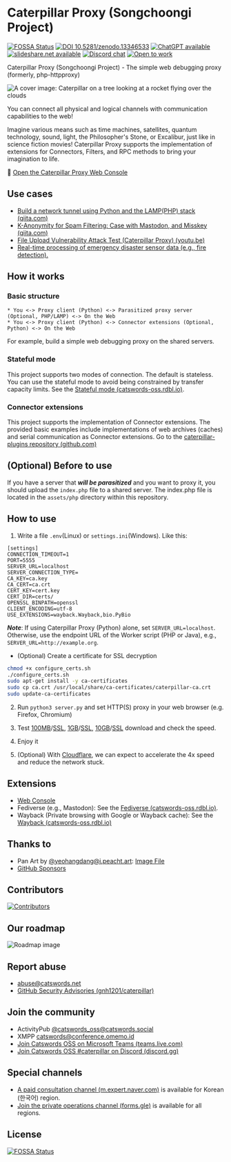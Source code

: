 # Caterpillar Proxy (Songchoongi Project)

[![FOSSA Status](https://app.fossa.com/api/projects/git%2Bgithub.com%2Fgnh1201%2Fcaterpillar.svg?type=shield)](https://app.fossa.com/projects/git%2Bgithub.com%2Fgnh1201%2Fcaterpillar?ref=badge_shield)
[![DOI 10.5281/zenodo.13346533](https://zenodo.org/badge/DOI/10.5281/zenodo.13346533.svg)](https://doi.org/10.5281/zenodo.13346533)
[![ChatGPT available](https://img.shields.io/badge/ChatGPT-74aa9c?logo=openai&logoColor=white)](#)
[![slideshare.net available](https://img.shields.io/badge/SlideShare-black?logo=slideshare)](https://www.slideshare.net/slideshow/2024-caterpillar-project-in-2024-korea-oss-contest/273031732)
[![Discord chat](https://img.shields.io/discord/359930650330923008?logo=discord)](https://discord.gg/9VVTHpfsVW)
[![Open to work](https://img.shields.io/badge/%23-OPENTOWORK-green)](https://github.com/gnh1201/welsonjs/discussions/167)

Caterpillar Proxy (Songchoongi Project) - The simple web debugging proxy (formerly, php-httpproxy)

![A cover image: Caterpillar on a tree looking at a rocket flying over the clouds](assets/img/cover.png)

You can connect all physical and logical channels with communication capabilities to the web!

Imagine various means such as time machines, satellites, quantum technology, sound, light, the Philosopher's Stone, or Excalibur, just like in science fiction movies! Caterpillar Proxy supports the implementation of extensions for Connectors, Filters, and RPC methods to bring your imagination to life.

:rocket: [Open the Caterpillar Proxy Web Console](https://pub-1a7a176eea68479cb5423e44273657ad.r2.dev/console.html)

## Use cases
* [Build a network tunnel using Python and the LAMP(PHP) stack (qiita.com)](https://qiita.com/gnh1201/items/40f9350ca6d308def6d4)
* [K-Anonymity for Spam Filtering: Case with Mastodon, and Misskey (qiita.com)](https://qiita.com/gnh1201/items/09f4081f84610db3a9d3)
* [File Upload Vulnerability Attack Test (Caterpillar Proxy) (youtu.be) ](https://youtu.be/sPZOCgYtLRw)
* [Real-time processing of emergency disaster sensor data (e.g., fire detection).](https://catswords.social/@catswords_oss/114016647285923011)

## How it works

### Basic structure
```
* You <-> Proxy client (Python) <-> Parasitized proxy server (Optional, PHP/LAMP) <-> On the Web
* You <-> Proxy client (Python) <-> Connector extensions (Optional, Python) <-> On the Web
```

For example, build a simple web debugging proxy on the shared servers.

### Stateful mode
This project supports two modes of connection. The default is stateless. You can use the stateful mode to avoid being constrained by transfer capacity limits. See the [Stateful mode (catswords-oss.rdbl.io)](https://catswords-oss.rdbl.io/1155378128/5211324242).

### Connector extensions
This project supports the implementation of Connector extensions. The provided basic examples include implementations of web archives (caches) and serial communication as Connector extensions. Go to the [caterpillar-plugins repository (github.com)](https://github.com/gnh1201/caterpillar-plugins)

## (Optional) Before to use
If you have a server that ***will be parasitized*** and you want to proxy it, you should upload the `index.php` file to a shared server. The index.php file is located in the `assets/php` directory within this repository.

## How to use
1. Write a file `.env`(Linux) or `settings.ini`(Windows). Like this:

```
[settings]
CONNECTION_TIMEOUT=1
PORT=5555
SERVER_URL=localhost
SERVER_CONNECTION_TYPE=
CA_KEY=ca.key
CA_CERT=ca.crt
CERT_KEY=cert.key
CERT_DIR=certs/
OPENSSL_BINPATH=openssl
CLIENT_ENCODING=utf-8
USE_EXTENSIONS=wayback.Wayback,bio.PyBio
```

***Note***: If using Caterpillar Proxy (Python) alone, set `SERVER_URL=localhost`. Otherwise, use the endpoint URL of the Worker script (PHP or Java), e.g., `SERVER_URL=http://example.org`.

- (Optional) Create a certificate for SSL decryption

```bash
chmod +x configure_certs.sh
./configure_certs.sh
sudo apt-get install -y ca-certificates
sudo cp ca.crt /usr/local/share/ca-certificates/caterpillar-ca.crt
sudo update-ca-certificates
```

2. Run `python3 server.py` and set HTTP(S) proxy in your web browser (e.g. Firefox, Chromium)

3. Test [100MB](http://speed.hetzner.de/100MB.bin)/[SSL](https://speed.hetzner.de/100MB.bin), [1GB](http://speed.hetzner.de/1GB.bin)/[SSL](https://speed.hetzner.de/1GB.bin), [10GB](http://speed.hetzner.de/10GB.bin)/[SSL](http://speed.hetzner.de/10GB.bin) download and check the speed.

3. Enjoy it

4. (Optional) With [Cloudflare](https://cloudflare.com), we can expect to accelerate the 4x speed and reduce the network stuck.

## Extensions
* [Web Console](https://pub-1a7a176eea68479cb5423e44273657ad.r2.dev/console.html)
* Fediverse (e.g., Mastodon): See the [Fediverse (catswords-oss.rdbl.io)](https://catswords-oss.rdbl.io/1155378128/3821602484).
* Wayback (Private browsing with Google or Wayback cache): See the [Wayback (catswords-oss.rdbl.io)](https://catswords-oss.rdbl.io/1155378128/6994492654)

## Thanks to
* Pan Art by [@yeohangdang@i.peacht.art](#): [Image File](assets/img/logo.png)
* [GitHub Sponsors](https://github.com/sponsors/gnh1201)

## Contributors
<a href="https://github.com/gnh1201/caterpillar/graphs/contributors">
  <img src="https://contrib.rocks/image?repo=gnh1201/caterpillar" alt="Contributors" />
</a>

## Our roadmap
![Roadmap image](assets/img/roadmap.png)

## Report abuse
- abuse@catswords.net
- [GitHub Security Advisories (gnh1201/caterpillar)](https://github.com/gnh1201/caterpillar/security)

## Join the community
- ActivityPub [@catswords_oss@catswords.social](https://catswords.social/@catswords_oss)
- XMPP [catswords@conference.omemo.id](xmpp:catswords@conference.omemo.id?join)
- [Join Catswords OSS on Microsoft Teams (teams.live.com)](https://teams.live.com/l/community/FEACHncAhq8ldnojAI)
- [Join Catswords OSS #caterpillar on Discord (discord.gg)](https://discord.gg/9VVTHpfsVW)

## Special channels
- [A paid consultation channel (m.expert.naver.com)](https://m.expert.naver.com/mobile/expert/product/detail?storeId=100051156&productId=100144540) is available for Korean (한국어) region.
- [Join the private operations channel (forms.gle)](https://forms.gle/ZKAAaGTiGamksHoo8) is available for all regions.

## License
[![FOSSA Status](https://app.fossa.com/api/projects/git%2Bgithub.com%2Fgnh1201%2Fcaterpillar.svg?type=large)](https://app.fossa.com/projects/git%2Bgithub.com%2Fgnh1201%2Fcaterpillar?ref=badge_large)
